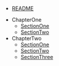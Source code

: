 * [README](README.md)
- ChapterOne
    * [SectionOne](1-ChapterOne/1a-SectionOne.md)
    * [SectionTwo](1-ChapterOne/1b-SectionTwo.md)
- ChapterTwo
    * [SectionOne](2-ChapterTwo/2a-SectionOne.md)
    * [SectionTwo](2-ChapterTwo/2b-SectionTwo.md)
    * [SectionThree](2-ChapterTwo/2c-SectionThree.md)

